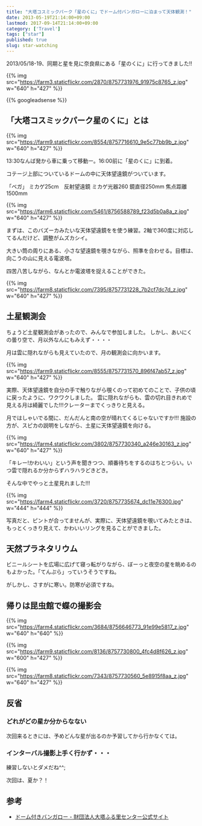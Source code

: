 ```yaml
---
title: "大塔コスミックパーク「星のくに」でドーム付バンガローに泊まって天体観測！"
date: 2013-05-19T21:14:00+09:00
lastmod: 2017-09-14T21:14:00+09:00
category: ['Travel']
tags: ["star"]
published: true
slug: star-watching
---
```


2013/05/18-19、同期と星を見に奈良県にある「星のくに」に行ってきました!!

{{% img src="https://farm3.staticflickr.com/2870/8757731976_91975c8765_z.jpg" w="640" h="427" %}}

{{% googleadsense %}}


## 「大塔コスミックパーク星のくに」とは

{{% img src="https://farm9.staticflickr.com/8554/8757716610_9e5c77bb9b_z.jpg" w="640" h="427" %}}




13:30なんば発から車に乗って移動ー。16:00前に「星のくに」に到着。

コテージ上部についているドームの中に天体望遠鏡がついています。



「ベガ」	ミカゲ25cm　反射望遠鏡	ミカゲ光器260	鏡直径250mm 焦点距離1500mm


{{% img src="https://farm6.staticflickr.com/5461/8756588789_f23d5b0a8a_z.jpg" w="640" h="427" %}}


まずは、このバズーカみたいな天体望遠鏡をを使う練習。2軸で360度に対応してるんだけど、調整がムズカシイ。

大きい筒の周りにある、小さな望遠鏡を覗きながら、照準を合わせる。目標は、向こうの山に見える電波塔。

四苦八苦しながら、なんとか電波塔を捉えることができた。


{{% img src="https://farm8.staticflickr.com/7395/8757731228_7b2cf7dc7d_z.jpg" w="640" h="427" %}}



## 土星観測会

ちょうど土星観測会があったので、みんなで参加しました。
しかし、あいにくの曇り空で、月以外なんにもみえず・・・・

月は雲に隠れながらも見えていたので、月の観測会に向かいます。

{{% img src="https://farm9.staticflickr.com/8555/8757731570_896f47ab57_z.jpg" w="640" h="427" %}}


実際、天体望遠鏡を自分の手で触りながら覗くのって初めてのことで、子供の頃に戻ったように、ワクワクしました。	雲に隠れながらも、雲の切れ目きれめで見える月は綺麗でした!!!クレーターまでくっきりと見える。


月ではしゃいでる間に、だんだんと南の空が晴れてくるじゃないですか!!!
施設の方が、スピカの説明をしながら、土星に天体望遠鏡を向ける。


{{% img src="https://farm4.staticflickr.com/3802/8757730340_a246e30163_z.jpg" w="640" h="427" %}}


「キレー!かわいい」という声を聞きつつ、順番待ちをするのはちとつらい。いつ雲で隠れるか分からずハラハラどきどき。

そんな中でやっと土星見れました!!!


{{% img src="https://farm4.staticflickr.com/3720/8757735674_dc11e76300.jpg" w="444" h="444" %}}



写真だと、ピントが合ってませんが、実際に、天体望遠鏡を覗いてみたときは、もっとくっきり見えて、かわいいリングを見ることができました。


## 天然プラネタリウム
ビニールシートを広場に広げて寝っ転がりながら、ぼーっと夜空の星を眺めるのもよかった。「てんぷら」っていうそうですね。

がしかし、さすがに寒い。防寒が必須ですね。





## 帰りは昆虫館で蝶の撮影会

{{% img src="https://farm4.staticflickr.com/3684/8756646773_91e99e5817_z.jpg" w="640" h="640" %}}

{{% img src="https://farm9.staticflickr.com/8136/8757730800_4fc4d8f626_z.jpg" w="600" h="427" %}}

{{% img src="https://farm8.staticflickr.com/7343/8757730560_5e8915f8aa_z.jpg" w="640" h="427" %}}


## 反省
### どれがどの星か分からなない

次回来るときには、予めどんな星が出るのか予習してから行かなくては。


### インターバル撮影上手く行かず・・・

練習しないとダメだね^^;

次回は、夏か？！


## 参考

- [ドーム付きバンガロー - 財団法人大塔ふる里センター公式サイト](http://www.ootou.jp/bungalow.html)
